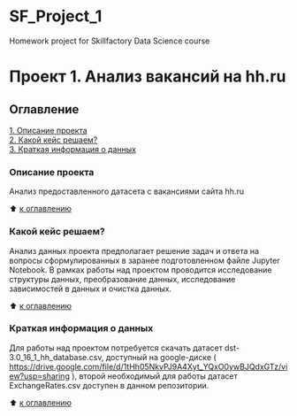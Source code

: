 # SF_Project_1
Homework project for Skillfactory Data Science course

# Проект 1. Анализ вакансий на hh.ru

## Оглавление  
[1. Описание проекта](.README.md#Описание-проекта)  
[2. Какой кейс решаем?](.README.md#Какой-кейс-решаем)  
[3. Краткая информация о данных](.README.md#Краткая-информация-о-данных)  

### Описание проекта    
Анализ предоставленного датасета с вакансиями сайта hh.ru

:arrow_up: [к оглавлению](_)


### Какой кейс решаем?    
Анализ данных проекта предполагает решение задач и ответа на вопросы сформулированных в заранее подготовленном файле Jupyter Notebook. 
В рамках работы над проектом проводится исследование структуры данных, преобразование данных, исследование зависимостей в данных и очистка данных.

:arrow_up: [к оглавлению](.README.md#Какой-кейс-решаем)


### Краткая информация о данных
Для работы над проектом потребуется скачать датасет dst-3.0_16_1_hh_database.csv, доступный на google-диске ( https://drive.google.com/file/d/1tHh05NkvPJ9A4Xyt_YQxO0ywBJQdxGTz/view?usp=sharing ), второй необходимый для работы датасет ExchangeRates.csv доступен в данном репозитории.
  
:arrow_up: [к оглавлению](.README.md#Оглавление)

